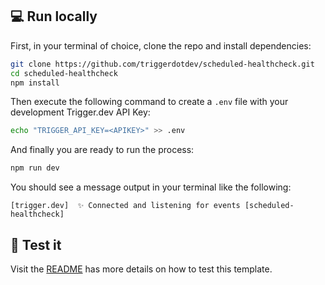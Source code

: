 ## 💻 Run locally

First, in your terminal of choice, clone the repo and install dependencies:

```sh
git clone https://github.com/triggerdotdev/scheduled-healthcheck.git
cd scheduled-healthcheck
npm install
```

Then execute the following command to create a `.env` file with your development Trigger.dev API Key:

```sh
echo "TRIGGER_API_KEY=<APIKEY>" >> .env
```

And finally you are ready to run the process:

```sh
npm run dev
```

You should see a message output in your terminal like the following:

```
[trigger.dev]  ✨ Connected and listening for events [scheduled-healthcheck]
```

## 🧪 Test it

Visit the [README](https://github.com/triggerdotdev/scheduled-healthcheck) has more details on how to test this template.
